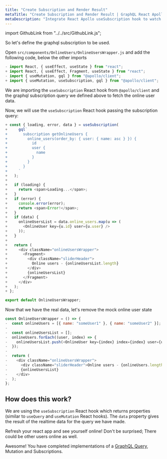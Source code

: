 ```yaml
---
title: "Create Subscription and Render Result"
metaTitle: "Create Subscription and Render Result | GraphQL React Apollo Hooks Tutorial"
metaDescription: "Integrate React Apollo useSubscription hook to watch for changes in realtime data. We use GraphQL subscriptions as an example to get live data in the React app"
---
```


import GithubLink from "../../src/GithubLink.js";

So let's define the graphql subscription to be used.

Open `src/components/OnlineUsers/OnlineUsersWrapper.js` and add the following code, below the other imports

<GithubLink link="https://github.com/hasura/learn-graphql/blob/master/tutorials/frontend/react-apollo-hooks/app-final/src/components/OnlineUsers/OnlineUsersWrapper.js" text="src/components/OnlineUsers/OnlineUsersWrapper.js" />

```javascript
- import React, { useEffect, useState } from "react";
+ import React, { useEffect, Fragment, useState } from "react";
- import { useMutation, gql } from "@apollo/client";
+ import { useMutation, useSubscription, gql } from "@apollo/client";
```

We are importing the `useSubscription` React hook from `@apollo/client` and the graphql subscription query we defined above to fetch the online user data.

Now, we will use the `useSubscription` React hook passing the subscription query:

```javascript
+ const { loading, error, data } = useSubscription(
+     gql`
+       subscription getOnlineUsers {
+         online_users(order_by: { user: { name: asc } }) {
+           id
+           user {
+             name
+           }
+         }
+       }
+     `
+   );
+ 
+   if (loading) {
+     return <span>Loading...</span>;
+   }
+   if (error) {
+     console.error(error);
+     return <span>Error!</span>;
+   }
+   if (data) {
+     onlineUsersList = data.online_users.map(u => (
+       <OnlineUser key={u.id} user={u.user} />
+     ));
+   }
+ 
+   return (
+     <div className="onlineUsersWrapper">
+       <Fragment>
+         <div className="sliderHeader">
+           Online users - {onlineUsersList.length}
+         </div>
+         {onlineUsersList}
+       </Fragment>
+     </div>
+   );
+ };

export default OnlineUsersWrapper;

```

Now that we have the real data, let's remove the mock online user state

```javascript
const OnlineUsersWrapper = () => {
-  const onlineUsers = [{ name: "someUser1" }, { name: "someUser2" }];
-
-  const onlineUsersList = [];
-  onlineUsers.forEach((user, index) => {
-    onlineUsersList.push(<OnlineUser key={index} index={index} user={user} />);
-  });
-
-  return (
-    <div className="onlineUsersWrapper">
-      <div className="sliderHeader">Online users - {onlineUsers.length}</div>
-      {onlineUsersList}
-    </div>
-  );
};
```

How does this work?
-------------------

We are using the `useSubscription` React hook which returns properties (similar to `useQuery` and `useMutation` React hooks). The `data` property gives the result of the realtime data for the query we have made.

Refresh your react app and see yourself online! Don't be surprised; There could be other users online as well.

Awesome! You have completed implementations of a [GraphQL Query](https://hasura.io/learn/graphql/intro-graphql/graphql-queries/), Mutation and Subscriptions.
